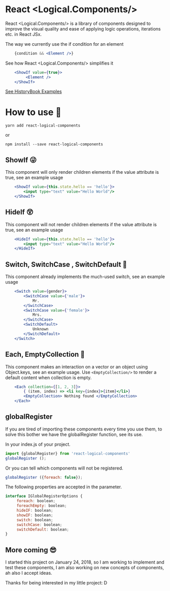 
# React <Logical.Components/>
React <Logical.Components/> is a library of components designed to improve the visual quality and ease of applying logic operations, iterations etc. in React JSx.

The way we currently use the if condition for an element
```jsx
    {condition && <Element />}
```
See how React <Logical.Components/> simplifies it
```jsx
    <ShowIf value={true}>
         <Element />
    </ShowIf>
```

[See HistoryBook Examples](https://luciancaetano.github.io/react-logical-components/index.html)

# How to use 🧐

    yarn add react-logical-components
or

    npm install --save react-logical-components

## ShowIf 😜
This component will only render children elements if the value attribute is true, see an example usage
```jsx
    <ShowIf value={this.state.hello == 'hello'}>
    	<input type="text" value="Hello World"/>
    </ShowIf>
```
## HideIf 😲
This component will not render children elements if the value attribute is true, see an example usage
```jsx
    <HideIf value={this.state.hello == 'hello'}>
    	<input type="text" value="Hello World"/>
    </HideIf>
```
## Switch, SwitchCase , SwitchDefault 🤗
This component already implements the much-used switch, see an example usage
```jsx
    <Switch value={gender}>
    	<SwitchCase value={'male'}>
            Mr.
    	</SwitchCase>
    	<SwitchCase value={'female'}>
            Mrs.
    	</SwitchCase>
        <SwitchDefault>
            Unknown
        </SwitchDefault>
    </Switch>
```
## Each, EmptyCollection 🤩
This component makes an interaction on a vector or an object using Object.keys, see an example usage.
Use `<EmptyCollection/>` to render a default content when collection is empty.
```jsx
    <Each collection={[1, 2, 3]}>
        { (item, index) => <li key={index}>{item}</li>}
        <EmptyCollection> Nothing found </EmptyCollection>
    </Each>
```
## globalRegister
If you are tired of importing these components every time you use them, to solve this bother we have the globalRegister function, see its use.

In your index.js of your project.
```jsx
import {globalRegister} from 'react-logical-components'
globalRegister ();
```

Or you can tell which components will not be registered.
```jsx
globalRegister ({foreach: false});
```
The following properties are accepted in the parameter.
```jsx
interface IGlobalRegisterOptions {
     foreach: boolean;
     foreachEmpty: boolean;
     hideIF: boolean;
     showIF: boolean;
     switch: boolean;
     switchCase: boolean;
     switchDefault: boolean;
}
```
## More coming 😎
I started this project on January 24, 2018, so I am working to implement and test these components, I am also working on new concepts of components, ah also I accept ideas.

Thanks for being interested in my little project: D
